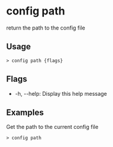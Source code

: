 # config path
return the path to the config file

## Usage
```shell
> config path {flags} 
 ```

## Flags
* -h, --help: Display this help message

## Examples
  Get the path to the current config file
```shell
> config path
 ```

